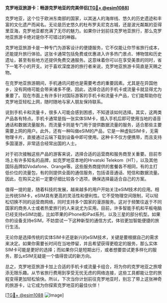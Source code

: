 **克罗地亚旅游卡：畅游克罗地亚的完美伴侣[[TG💪+ @esim1088](https://t.me/s/esim1088)]**

克罗地亚，这个位于欧洲东南部的国家，以其迷人的海岸线、悠久的历史遗迹和丰富的文化遗产而闻名。无论是历史悠久的杜布罗夫尼克古城，还是波光粼粼的亚得里亚海，克罗地亚都充满了无尽的魅力。如果你计划前往克罗地亚旅行，那么克罗地亚旅游卡绝对是你不可错过的神器。

克罗地亚旅游卡是一种专门为游客设计的便捷服务，它不仅能让你节省旅行成本，还能提升旅行体验。这张卡通常包括免费或优惠进入许多热门景点、博物馆和历史遗址，甚至有些地方还提供免费交通服务。这意味着你可以在享受美景的同时，省下一笔不小的开支。对于喜欢深度游的旅行者来说，克罗地亚旅游卡简直是天赐之物。

在克罗地亚旅游期间，手机通讯问题也是需要考虑的重要因素。尤其是在异国他乡，没有网络可能会带来诸多不便。因此，选择合适的手机卡或流量卡就显得尤为重要了。现在市面上有许多针对国际游客的手机卡和流量卡产品，它们能帮助你在克罗地亚轻松上网，随时随地与家人朋友保持联系。

说到手机卡和流量卡，很多人可能会感到困惑，不知道该如何选择。其实，这两类产品各有特点。手机卡通常是指一张实体SIM卡，插入手机后即可使用当地的语音通话和数据流量服务。而流量卡则是专门用于提供数据流量的服务，适合那些主要需要上网的用户。此外，还有一种叫做eSIM的产品，它是一种虚拟SIM卡，无需物理卡片，直接通过云端下载到设备中即可使用。这种卡不仅方便携带，而且支持多国漫游，非常适合经常出国的人士。

对于初次接触这些产品的游客来说，选择合适的运营商和服务商至关重要。目前市场上有许多知名的品牌，如克罗地亚本地的Hrvatski Telekom（HT），以及其他国际品牌如Vodafone、Orange等。这些服务商提供的套餐各不相同，有的主打低价位的流量包，有的则提供全面的通信服务，包括语音通话、短信和数据流量。因此，在购买之前一定要仔细比较各个选项，确保选择最适合自己的方案。

值得一提的是，随着科技的发展，越来越多的用户开始关注eSIM技术的应用。相比传统SIM卡，eSIM具有更高的灵活性和便利性。它不受物理空间限制，可以轻松切换不同的运营商网络，同时支持多个国家的漫游服务。这对于频繁往返于不同国家的商务人士或者热爱旅行的人来说尤为实用。目前，许多智能手机和平板电脑已经支持eSIM功能，比如苹果的iPhone和iPad系列，以及三星的部分机型。如果你的设备支持eSIM，不妨尝试一下这种新型的通信方式，体验更加智能便捷的旅行生活。

无论你是选择传统的实体SIM卡还是新兴的eSIM技术，关键是要根据自己的需求来决定。如果你需要长时间在当地停留，并且希望获得更稳定的服务，那么实体SIM卡可能是更好的选择；而如果你只是短期出行，或者想要尝试更多样化的服务，那么eSIM无疑是一个值得尝试的新方向。

总之，克罗地亚旅游卡加上合适的手机卡或流量卡组合，将为你的克罗地亚之旅增添无限乐趣。从节省旅行费用到享受无忧无虑的网络连接，这些工具都能让您的旅程变得更加轻松愉快。所以，下次当你计划前往克罗地亚时，别忘了带上这张神奇的旅游卡，让它成为你探索克罗地亚的最佳伙伴！

[[TG💪+ @esim1088](https://t.me/s/esim1088) ![Image](https://i.postimg.cc/4NQfJmqS/Snipaste-2025-05-13-00-14-12.png)]